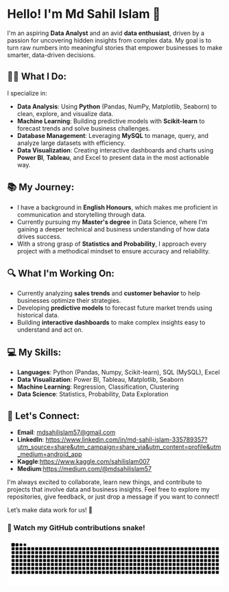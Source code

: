 # Hello! I'm Md Sahil Islam 👋

I'm an aspiring **Data Analyst** and an avid **data enthusiast**, driven by a passion for uncovering hidden insights from complex data. My goal is to turn raw numbers into meaningful stories that empower businesses to make smarter, data-driven decisions.

## 🧑‍💻 What I Do:
I specialize in:
- **Data Analysis**: Using **Python** (Pandas, NumPy, Matplotlib, Seaborn) to clean, explore, and visualize data.
- **Machine Learning**: Building predictive models with **Scikit-learn** to forecast trends and solve business challenges.
- **Database Management**: Leveraging **MySQL** to manage, query, and analyze large datasets with efficiency.
- **Data Visualization**: Creating interactive dashboards and charts using **Power BI**, **Tableau**, and Excel to present data in the most actionable way.

## 📚 My Journey:
- I have a background in **English Honours**, which makes me proficient in communication and storytelling through data.
- Currently pursuing my **Master's degree** in Data Science, where I'm gaining a deeper technical and business understanding of how data drives success.
- With a strong grasp of **Statistics and Probability**, I approach every project with a methodical mindset to ensure accuracy and reliability.

## 🔍 What I'm Working On:
- Currently analyzing **sales trends** and **customer behavior** to help businesses optimize their strategies.
- Developing **predictive models** to forecast future market trends using historical data.
- Building **interactive dashboards** to make complex insights easy to understand and act on.

## 💻 My Skills:
- **Languages**: Python (Pandas, Numpy, Scikit-learn), SQL (MySQL), Excel
- **Data Visualization**: Power BI, Tableau, Matplotlib, Seaborn
- **Machine Learning**: Regression, Classification, Clustering
- **Data Science**: Statistics, Probability, Data Exploration

## 🌟 Let's Connect:
- **Email**: mdsahilislam57@gmail.com
- **LinkedIn**: https://www.linkedin.com/in/md-sahil-islam-335789357?utm_source=share&utm_campaign=share_via&utm_content=profile&utm_medium=android_app
- **Kaggle**:https://www.kaggle.com/sahilislam007
- **Medium**:https://medium.com/@mdsahilislam57

I'm always excited to collaborate, learn new things, and contribute to projects that involve data and business insights. Feel free to explore my repositories, give feedback, or just drop a message if you want to connect!

Let’s make data work for us! 🚀

### 🐍 Watch my GitHub contributions snake!
![GitHub Snake Dark](https://github.com/sahil007707/sahil007707/blob/output/github-contribution-grid-snake-dark.svg?palette=github-dark)

